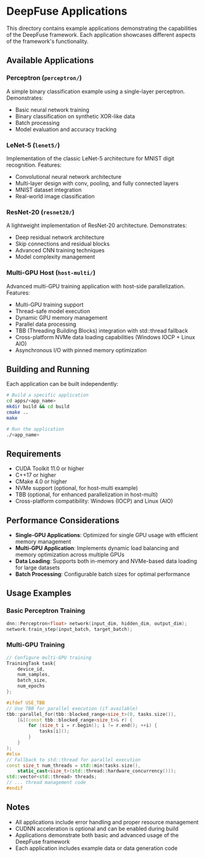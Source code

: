 # DeepFuse Applications

This directory contains example applications demonstrating the capabilities of the DeepFuse framework. Each application showcases different aspects of the framework's functionality.

## Available Applications

### Perceptron (`perceptron/`)
A simple binary classification example using a single-layer perceptron. Demonstrates:
- Basic neural network training
- Binary classification on synthetic XOR-like data
- Batch processing
- Model evaluation and accuracy tracking

### LeNet-5 (`lenet5/`)
Implementation of the classic LeNet-5 architecture for MNIST digit recognition. Features:
- Convolutional neural network architecture
- Multi-layer design with conv, pooling, and fully connected layers
- MNIST dataset integration
- Real-world image classification

### ResNet-20 (`resnet20/`)
A lightweight implementation of ResNet-20 architecture. Demonstrates:
- Deep residual network architecture
- Skip connections and residual blocks
- Advanced CNN training techniques
- Model complexity management

### Multi-GPU Host (`host-multi/`)
Advanced multi-GPU training application with host-side parallelization. Features:
- Multi-GPU training support
- Thread-safe model execution
- Dynamic GPU memory management
- Parallel data processing
- TBB (Threading Building Blocks) integration with std::thread fallback
- Cross-platform NVMe data loading capabilities (Windows IOCP + Linux AIO)
- Asynchronous I/O with pinned memory optimization

## Building and Running

Each application can be built independently:

```bash
# Build a specific application
cd apps/<app_name>
mkdir build && cd build
cmake ..
make

# Run the application
./<app_name>
```

## Requirements

- CUDA Toolkit 11.0 or higher
- C++17 or higher
- CMake 4.0 or higher
- NVMe support (optional, for host-multi example)
- TBB (optional, for enhanced parallelization in host-multi)
- Cross-platform compatibility: Windows (IOCP) and Linux (AIO)

## Performance Considerations

- **Single-GPU Applications**: Optimized for single GPU usage with efficient memory management
- **Multi-GPU Application**: Implements dynamic load balancing and memory optimization across multiple GPUs
- **Data Loading**: Supports both in-memory and NVMe-based data loading for large datasets
- **Batch Processing**: Configurable batch sizes for optimal performance

## Usage Examples

### Basic Perceptron Training
```cpp
dnn::Perceptron<float> network(input_dim, hidden_dim, output_dim);
network.train_step(input_batch, target_batch);
```

### Multi-GPU Training
```cpp
// Configure multi-GPU training
TrainingTask task{
    device_id,
    num_samples,
    batch_size,
    num_epochs
};

#ifdef USE_TBB
// Use TBB for parallel execution (if available)
tbb::parallel_for(tbb::blocked_range<size_t>(0, tasks.size()),
    [&](const tbb::blocked_range<size_t>& r) {
        for (size_t i = r.begin(); i != r.end(); ++i) {
            tasks[i]();
        }
    }
);
#else
// Fallback to std::thread for parallel execution
const size_t num_threads = std::min(tasks.size(), 
    static_cast<size_t>(std::thread::hardware_concurrency()));
std::vector<std::thread> threads;
// ... thread management code
#endif
```

## Notes

- All applications include error handling and proper resource management
- CUDNN acceleration is optional and can be enabled during build
- Applications demonstrate both basic and advanced usage of the DeepFuse framework
- Each application includes example data or data generation code
